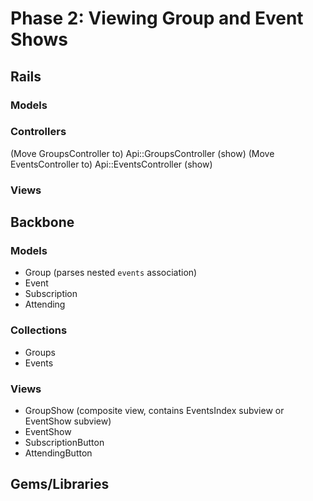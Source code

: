 # Phase 2: Viewing Group and Event Shows

## Rails
### Models

### Controllers
(Move GroupsController to) Api::GroupsController (show)
(Move EventsController to) Api::EventsController (show)

### Views

## Backbone
### Models
* Group (parses nested `events` association)
* Event
* Subscription
* Attending

### Collections
* Groups
* Events

### Views
* GroupShow (composite view, contains EventsIndex subview or EventShow subview)
* EventShow
* SubscriptionButton
* AttendingButton

## Gems/Libraries
